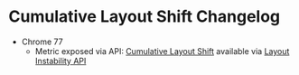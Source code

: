 # Cumulative Layout Shift Changelog

* Chrome 77
  * Metric exposed via API: [Cumulative Layout Shift](https://web.dev/lcp/) available via [Layout Instability API](https://github.com/WICG/layout-instability)